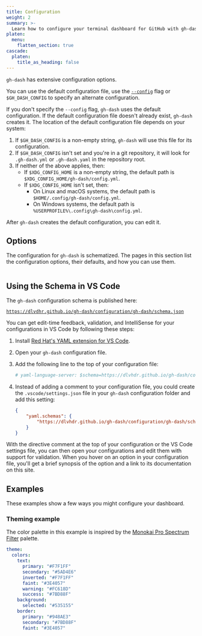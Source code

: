 ```yaml
---
title: Configuration
weight: 2
summary: >-
  Learn how to configure your terminal dashboard for GitHub with gh-dash.
platen:
  menu:
    flatten_section: true
cascade:
  platen:
    title_as_heading: false
---
```


`gh-dash` has extensive configuration options.

You can use the default configuration file, use the [`--config`][01] flag or
`$GH_DASH_CONFIG` to specify an alternate configuration.

If you don't specify the `--config` flag, `gh-dash` uses the default configuration. If the default
configuration file doesn't already exist, `gh-dash` creates it. The location of the default
configuration file depends on your system:

1. If `$GH_DASH_CONFIG` is a non-empty string, `gh-dash` will use this file for
    its configuration.
2. If `$GH_DASH_CONFIG` isn't set and you're in a git repository, it will look for `.gh-dash.yml` or `.gh-dash.yaml` 
    in the repository root.
3. If neither of the above applies, then:
   - If `$XDG_CONFIG_HOME` is a non-empty string, the default path is `$XDG_CONFIG_HOME/gh-dash/config.yml`.
   - If `$XDG_CONFIG_HOME` isn't set, then:
     - On Linux and macOS systems, the default path is `$HOME/.config/gh-dash/config.yml`.
     - On Windows systems, the default path is `%USERPROFILE%\.config\gh-dash\config.yml`.

After `gh-dash` creates the default configuration, you can edit it.

## Options

The configuration for `gh-dash` is schematized. The pages in this section list the configuration
options, their defaults, and how you can use them.

```section
```

## Using the Schema in VS Code

The `gh-dash` configuration schema is published here:

[`https://dlvdhr.github.io/gh-dash/configuration/gh-dash/schema.json`][02]

You can get edit-time feedback, validation, and IntelliSense for your configurations in VS Code by
following these steps:

1. Install [Red Hat's YAML extension for VS Code][03].
1. Open your `gh-dash` configuration file.
1. Add the following line to the top of your configuration file:

   ```yaml
   # yaml-language-server: $schema=https://dlvhdr.github.io/gh-dash/configuration/gh-dash/schema.json
   ```

1. Instead of adding a comment to your configuration file, you could create the
   `.vscode/settings.json` file in your `gh-dash` configuration folder and add this setting:

   ```json
   {
       "yaml.schemas": {
           "https://dlvhdr.github.io/gh-dash/configuration/gh-dash/schema.json": "*.yml"
       }
   }
   ```

With the directive comment at the top of your configuration or the VS Code settings file, you can
then open your configurations and edit them with support for validation. When you hover on an
option in your configuration file, you'll get a brief synopsis of the option and a link to its
documentation on this site.

## Examples

These examples show a few ways you might configure your dashboard.

### Theming example

The color palette in this example is inspired by the [Monokai Pro Spectrum Filter][01] palette.

```yaml
theme:
  colors:
    text:
      primary: "#F7F1FF"
      secondary: "#5AD4E6"
      inverted: "#F7F1FF"
      faint: "#3E4057"
      warning: "#FC618D"
      success: "#7BD88F"
    background:
      selected: "#535155"
    border:
      primary: "#948AE3"
      secondary: "#7BD88F"
      faint: "#3E4057"
```

[01]: ../getting-started/usage.md#--config
[02]: /configuration/gh-dash/schema.json
[03]: https://marketplace.visualstudio.com/items?itemName=redhat.vscode-yaml
